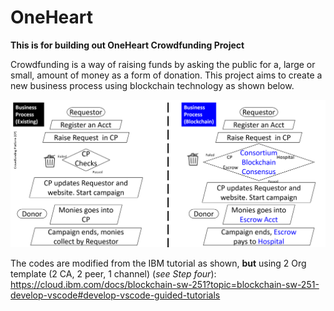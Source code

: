 # OneHeart
**This is for building out OneHeart Crowdfunding Project**

Crowdfunding is a way of raising funds by asking the public for a, large or small, amount of money as a form of donation. This project aims to create a new business process using blockchain technology as shown below. 

![](images/business_process-blockchain.png)

The codes are modified from the IBM tutorial as shown, **but** using 2 Org template (2 CA, 2 peer, 1 channel) (*see Step four*): https://cloud.ibm.com/docs/blockchain-sw-251?topic=blockchain-sw-251-develop-vscode#develop-vscode-guided-tutorials
